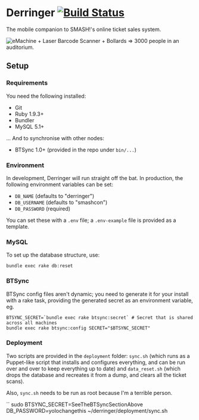 # Derringer [![Build Status](https://travis-ci.org/damncabbage/derringer.png)](https://travis-ci.org/damncabbage/derringer)

The mobile companion to SMASH!'s online ticket sales system.

![eMachine + Laser Barcode Scanner + Bollards => 3000 people in an auditorium.](http://dl.dropbox.com/u/5687497/Derringer%20Equipment.png)


## Setup

### Requirements

You need the following installed:

* Git
* Ruby 1.9.3+
* Bundler
* MySQL 5.1+

... And to synchronise with other nodes:

* BTSync 1.0+ (provided in the repo under `bin/...`)


### Environment

In development, Derringer will run straight off the bat. In production, the following environment variables can be set:

* `DB_NAME` (defaults to "derringer")
* `DB_USERNAME` (defaults to "smashcon")
* `DB_PASSWORD` (required)

You can set these with a `.env` file; a `.env-example` file is provided as a template.


### MySQL

To set up the database structure, use:

```
bundle exec rake db:reset
```


### BTSync


BTSync config files aren't dynamic; you need to generate it for your install with a rake task, providing the generated secret as an environment variable, eg.

```
BTSYNC_SECRET=`bundle exec rake btsync:secret` # Secret that is shared across all machines
bundle exec rake btsync:config SECRET="$BTSYNC_SECRET"
```

### Deployment

Two scripts are provided in the `deployment` folder: `sync.sh` (which runs as a Puppet-like script that installs and configures everything, and can be run over and over to keep everything up to date) and `data_reset.sh` (which drops the database and recreates it from a dump, and clears all the ticket scans).

Also, `sync.sh` needs to be run as root because I'm a terrible person.

``
sudo BTSYNC_SECRET=SeeTheBTSyncSectionAbove DB_PASSWORD=yolochangethis ~/derringer/deployment/sync.sh


```
